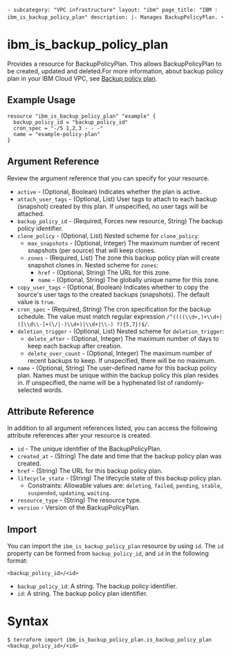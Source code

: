 `-
subcategory: "VPC infrastructure"
layout: "ibm"
page_title: "IBM : ibm_is_backup_policy_plan"
description: |-
  Manages BackupPolicyPlan.
`-

# ibm_is_backup_policy_plan

Provides a resource for BackupPolicyPlan. This allows BackupPolicyPlan to be created, updated and deleted.For more information, about backup policy plan in your IBM Cloud VPC, see [Backup policy plan](https://cloud.ibm.com/docs/vpc?topic=vpc-creating-backup-policy-plan).

## Example Usage

```hcl
resource "ibm_is_backup_policy_plan" "example" {
  backup_policy_id = "backup_policy_id"
  cron_spec = "-/5 1,2,3 - - -"
  name = "example-policy-plan"
}
```

## Argument Reference

Review the argument reference that you can specify for your resource.

- `active` - (Optional, Boolean) Indicates whether the plan is active.
- `attach_user_tags` - (Optional, List) User tags to attach to each backup (snapshot) created by this plan. If unspecified, no user tags will be attached.
- `backup_policy_id` - (Required, Forces new resource, String) The backup policy identifier.
- `clone_policy` - (Optional, List) 
Nested scheme for `clone_policy`:
	- `max_snapshots` - (Optional, Integer) The maximum number of recent snapshots (per source) that will keep clones.
	- `zones` - (Required, List) The zone this backup policy plan will create snapshot clones in.
	Nested scheme for `zones`:
		- `href` - (Optional, String) The URL for this zone.
		- `name` - (Optional, String) The globally unique name for this zone.
- `copy_user_tags` - (Optional, Boolean) Indicates whether to copy the source's user tags to the created backups (snapshots). The default value is `true`.
- `cron_spec` - (Required, String) The cron specification for the backup schedule. The value must match regular expression `/^((((\\d+,)+\\d+|([\\d\\-]+(\/|-)\\d+)|\\d+|\\-) ?){5,7})$/`.
- `deletion_trigger` - (Optional, List) 
Nested scheme for `deletion_trigger`:
	- `delete_after` - (Optional, Integer) The maximum number of days to keep each backup after creation.
	- `delete_over_count` - (Optional, Integer) The maximum number of recent backups to keep. If unspecified, there will be no maximum.
- `name` - (Optional, String) The user-defined name for this backup policy plan. Names must be unique within the backup policy this plan resides in. If unspecified, the name will be a hyphenated list of randomly-selected words.

## Attribute Reference

In addition to all argument references listed, you can access the following attribute references after your resource is created.

- `id` - The unique identifier of the BackupPolicyPlan.
- `created_at` - (String) The date and time that the backup policy plan was created.
- `href` - (String) The URL for this backup policy plan.
- `lifecycle_state` - (String) The lifecycle state of this backup policy plan.
  - Constraints: Allowable values are: `deleting`, `failed`, `pending`, `stable`, `suspended`, `updating`, `waiting`.
- `resource_type` - (String) The resource type.
- `version` - Version of the BackupPolicyPlan.

## Import

You can import the `ibm_is_backup_policy_plan` resource by using `id`.
The `id` property can be formed from `backup_policy_id`, and `id` in the following format:

```
<backup_policy_id>/<id>
```
- `backup_policy_id`: A string. The backup policy identifier.
- `id`: A string. The backup policy plan identifier.

# Syntax
```
$ terraform import ibm_is_backup_policy_plan.is_backup_policy_plan <backup_policy_id>/<id>
```
